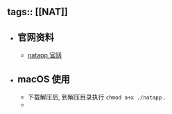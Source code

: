 tags:: [[NAT]]
---

- ## 官网资料
	- [natapp 官网](https://natapp.cn/)
- ## macOS 使用
	- 下载解压后, 到解压目录执行 `chmod a+x ./natapp` .
	-